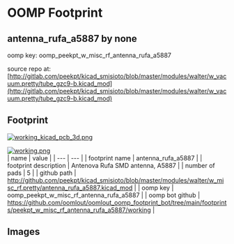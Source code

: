 # OOMP Footprint  
## antenna_rufa_a5887  by none  
  
oomp key: oomp_peekpt_w_misc_rf_antenna_rufa_a5887  
  
source repo at: [http://gitlab.com/peekpt/kicad_smisioto/blob/master/modules/walter/w_vacuum.pretty/tube_gzc9-b.kicad_mod](http://gitlab.com/peekpt/kicad_smisioto/blob/master/modules/walter/w_vacuum.pretty/tube_gzc9-b.kicad_mod)  
## Footprint  
  
[![working_kicad_pcb_3d.png](working_kicad_pcb_3d_600.png)](working_kicad_pcb_3d.png)  
  
[![working.png](working_600.png)](working.png)  
| name | value | 
| --- | --- | 
| footprint name | antenna_rufa_a5887 | 
| footprint description | Antenova Rufa SMD antenna, A5887 | 
| number of pads | 5 | 
| github path | http://github.com/peekpt/kicad_smisioto/blob/master/modules/walter/w_misc_rf.pretty/antenna_rufa_a5887.kicad_mod | 
| oomp key | oomp_peekpt_w_misc_rf_antenna_rufa_a5887 | 
| oomp bot github | https://github.com/oomlout/oomlout_oomp_footprint_bot/tree/main/footprints/peekpt_w_misc_rf_antenna_rufa_a5887/working | 
## Images  
